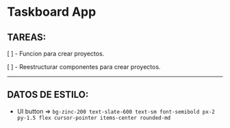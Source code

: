# Taskboard App

## TAREAS:

[ ] - Funcion para crear proyectos.

[ ] - Reestructurar componentes para crear proyectos.

---

## DATOS DE ESTILO:

- UI button => `bg-zinc-200 text-slate-600 text-sm font-semibold px-2 py-1.5 flex cursor-pointer items-center rounded-md`
